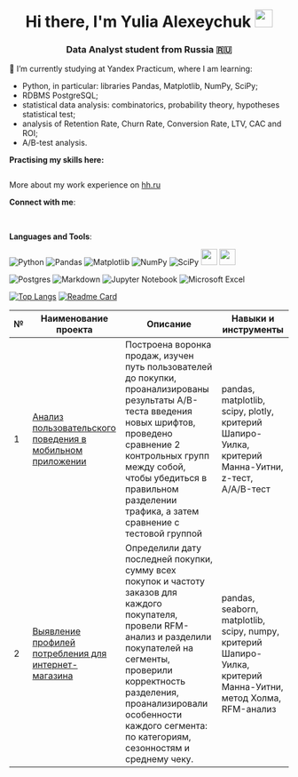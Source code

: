 <h1 align="center">Hi there, I'm Yulia Alexeychuk</a> 
<img src="https://github.com/blackcater/blackcater/raw/main/images/Hi.gif" height="32"/></h1>
<h3 align="center">Data Analyst student from Russia 🇷🇺</h3>

🌱 I’m currently studying at Yandex Practicum, where I am learning:

- Python, in particular: libraries Pandas, Matplotlib, NumPy, SciPy;
- RDBMS PostgreSQL;
- statistical data analysis: combinatorics, probability theory, hypotheses statistical test;
- analysis of Retention Rate, Churn Rate, Conversion Rate, LTV, CAC and ROI;
- A/B-test analysis.

**Practising my skills here:**
  
<a href="https://leetcode.com/yulia-alexeychuk/"><img src="https://img.shields.io/badge/LeetCode-000000?style=for-the-badge&logo=LeetCode&logoColor=#d16c06" alt=""></a>

More about my work experience on [hh.ru](https://hh.ru/resume/0d5763c8ff0c367a6f0039ed1f754350327358)


**Connect with me**:

<a href="https://t.me/yalexeychuk"><img src="https://img.shields.io/badge/Telegram-2CA5E0?style=for-the-badge&logo=telegram&logoColor=white" alt=""></a>
<a href="https://www.linkedin.com/in/yulia-alexeychuk-108963230/"><img src="https://img.shields.io/badge/linkedin-%230077B5.svg?style=for-the-badge&logo=linkedin&logoColor=white" alt=""></a>



**Languages and Tools**:

![Python](https://img.shields.io/badge/python-3670A0?style=for-the-badge&logo=python&logoColor=ffdd54)
![Pandas](https://img.shields.io/badge/pandas-%23150458.svg?style=for-the-badge&logo=pandas&logoColor=white)
![Matplotlib](https://img.shields.io/badge/Matplotlib-%23ffffff.svg?style=for-the-badge&logo=Matplotlib&logoColor=black)
![NumPy](https://img.shields.io/badge/numpy-%23013243.svg?style=for-the-badge&logo=numpy&logoColor=white)
![SciPy](https://img.shields.io/badge/SciPy-%230C55A5.svg?style=for-the-badge&logo=scipy&logoColor=%white)
<img src="https://pypi-camo.freetls.fastly.net/189c5d99fbda79b2218f2d4a4fe29415d32c8d8a/68747470733a2f2f7261772e67697468756275736572636f6e74656e742e636f6d2f6d7761736b6f6d2f736561626f726e2f6d61737465722f646f632f5f7374617469632f6c6f676f2d776964652d6c6967687462672e737667" height="29">
<img src="https://upload.wikimedia.org/wikipedia/commons/8/8a/Plotly-logo.png" height="29">


![Postgres](https://img.shields.io/badge/postgres-%23316192.svg?style=for-the-badge&logo=postgresql&logoColor=white)
![Markdown](https://img.shields.io/badge/markdown-%23000000.svg?style=for-the-badge&logo=markdown&logoColor=white)
![Jupyter Notebook](https://img.shields.io/badge/jupyter-%23FA0F00.svg?style=for-the-badge&logo=jupyter&logoColor=white)
![Microsoft Excel](https://img.shields.io/badge/Microsoft_Excel-217346?style=for-the-badge&logo=microsoft-excel&logoColor=white)


 [![Top Langs](https://github-readme-stats.vercel.app/api/top-langs/?username=yulia-alexeychuk&layout=compact)](https://github.com/yulia-alexeychuk/yandex_practicum)
 [![Readme Card](https://github-readme-stats.vercel.app/api/pin/?username=yulia-alexeychuk&repo=yandex_practicum)](https://github.com/yulia-alexeychuk/yandex_practicum)

| № |	Наименование проекта	| Описание	| Навыки и инструменты | 
| - | --- | --- | --- | 
| 1 | [Анализ пользовательского поведения в мобильном приложении](https://github.com/yulia-alexeychuk/yandex_practicum/tree/main/project_user_behavior) | Построена воронка продаж, изучен путь пользователей до покупки, проанализированы результаты A/B-теста введения новых шрифтов, проведено сравнение 2 контрольных групп между собой, чтобы убедиться в правильном разделении трафика, а затем сравнение с тестовой группой | pandas, matplotlib, scipy, plotly, критерий Шапиро-Уилка, критерий Манна-Уитни, z-тест, A/A/B-тест | 
| 2 | [Выявление профилей потребления для интернет-магазина](https://github.com/yulia-alexeychuk/yandex_practicum/tree/main/e-commerce_project) | Определили дату последней покупки, сумму всех покупок и частоту заказов для каждого покупателя, провели RFM-анализ и разделили покупателей на сегменты, проверили корректность разделения, проанализировали особенности каждого сегмента: по категориям, сезонностям и среднему чеку. | pandas, seaborn, matplotlib, scipy, numpy, критерий Шапиро-Уилка, критерий Манна-Уитни, метод Холма, RFM-анализ | 

